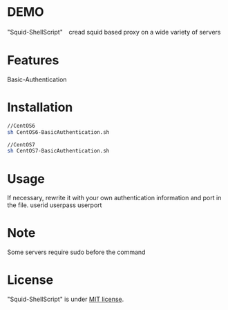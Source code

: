 # DEMO
 "Squid-ShellScript"　cread squid based proxy on a wide variety of servers
 
# Features
 Basic-Authentication

# Installation  
```bash
//CentOS6
sh CentOS6-BasicAuthentication.sh

//CentOS7
sh CentOS7-BasicAuthentication.sh
```

# Usage
If necessary, rewrite it with your own authentication information and port  in the file.
userid
userpass
userport 
 
# Note
Some servers require sudo before the command
 
# License
"Squid-ShellScript" is under [MIT license](https://en.wikipedia.org/wiki/MIT_License).
 
